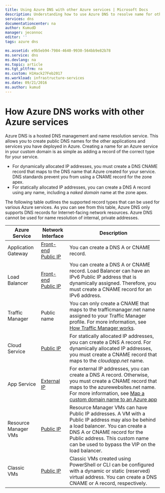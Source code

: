 ```yaml
---
title: Using Azure DNS with other Azure services | Microsoft Docs
description: Understanding how to use Azure DNS to resolve name for other Azure services
services: dns
documentationcenter: na
author: KumudD
manager: jeconnoc
editor: ''
tags: azure dns

ms.assetid: e9b5eb94-7984-4640-9930-564bb9e82b78
ms.service: dns
ms.devlang: na
ms.topic: article
ms.tgt_pltfrm: na
ms.custom: H1Hack27Feb2017
ms.workload: infrastructure-services
ms.date: 09/21/2016
ms.author: kumud
---
```

# How Azure DNS works with other Azure services

Azure DNS is a hosted DNS management and name resolution service. This allows you to create public DNS names for the other applications and services you have deployed in Azure. Creating a name for an Azure service in your custom domain is as simple as adding a record of the correct type for your service.

* For dynamically allocated IP addresses, you must create a DNS CNAME record that maps to the DNS name that Azure created for your service. DNS standards prevent you from using a CNAME record for the zone apex.
* For statically allocated IP addresses, you can create a DNS A record using any name, including a *naked domain* name at the zone apex.

The following table outlines the supported record types that can be used for various Azure services. As you can see from this table, Azure DNS only supports DNS records for Internet-facing network resources. Azure DNS cannot be used for name resolution of internal, private addresses.


|    Azure Service     |                       Network Interface                       |                                                                                                                                 Description                                                                                                                                 |
|----------------------|---------------------------------------------------------------|-----------------------------------------------------------------------------------------------------------------------------------------------------------------------------------------------------------------------------------------------------------------------------|
| Application Gateway  | [Front-end Public IP](dns-custom-domain.md#public-ip-address) |                                                                                                                   You can create a DNS A or CNAME record.                                                                                                                   |
|    Load Balancer     | [Front-end Public IP](dns-custom-domain.md#public-ip-address) |                                            You can create a DNS A or CNAME record. Load Balancer can have an IPv6 Public IP address that is dynamically assigned. Therefore, you must create a CNAME record for an IPv6 address.                                            |
|   Traffic Manager    |                          Public name                          |                You can only create a CNAME that maps to the trafficmanager.net name assigned to your Traffic Manager profile. For more information, see [How Traffic Manager works](../traffic-manager/traffic-manager-overview.md#traffic-manager-example).                |
|    Cloud Service     |      [Public IP](dns-custom-domain.md#public-ip-address)      |                                          For statically allocated IP addresses, you can create a DNS A record. For dynamically allocated IP addresses, you must create a CNAME record that maps to the <em>cloudapp.net</em> name.                                          |
|     App Service      |   [External IP](dns-custom-domain.md#app-service-web-apps)    | For external IP addresses, you can create a DNS A record. Otherwise, you must create a CNAME record that maps to the azurewebsites.net name. For more information, see [Map a custom domain name to an Azure app](../app-service/app-service-web-tutorial-custom-domain.md) |
| Resource Manager VMs |      [Public IP](dns-custom-domain.md#public-ip-address)      |          Resource Manager VMs can have Public IP addresses. A VM with a Public IP address may also be behind a load balancer. You can create a DNS A or CNAME record for the Public address. This custom name can be used to bypass the VIP on the load balancer.           |
|     Classic VMs      |      [Public IP](dns-custom-domain.md#public-ip-address)      |                                                  Classic VMs created using PowerShell or CLI can be configured with a dynamic or static (reserved) virtual address. You can create a DNS CNAME or A record, respectively.                                                   |

